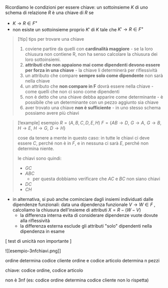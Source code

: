 Ricordiamo le condizioni per essere chiave:
un sottoinsieme $K$ di uno schema di relazione $R$ è una chiave di $R$ se 
- $K\to R\in F^+$
- non esiste un sottoinsieme proprio $K'$ di $K$ tale che $K'\to R\in F^+$ 

>[!tip] tips per trovare una chiave
>1) coviene partire da quelli con **cardinalità maggiore** - se la loro chiusura non contiene R, non ha senso calcolare la chiusura dei loro sottoinsiemi.
>2) **attributi che non appaiono mai come dipendenti devono essere per forza in una chiave** - la chiave li determinerà per riflessività
>3) un attributo che compare **sempre solo come dipendente** non sarà nella chiave
>4) un attributo che **non compare in F** dovrà essere nella chiave - come quelli che non ci sono come dipendenti
>5) non è detto che una chiave debba apparire come determinante - è possibile che un determinante con un pezzo aggiunto sia chiave
>6) aver trovato una chiave **non è sufficiente** - in uno stesso schema possiamo avere più chiavi


>[!example] esempio
>$R=(A,B,C,D,E,H)$ 
>$F=\{AB\to D,\,\, G\to A,\,\, G\to B, H\to E,\,\, H\to G,\,\, D\to H\}$
>
>cose da tenere a mente in questo caso: in tutte le chiavi ci deve essere $C$, perché non è in $F$, e in nessuna ci sarà $E$, perché non determina niente.
>
>le chiavi sono quindi:
>- $GC$ 
>- $ABC$
>	- per questa dobbiamo verificare che $AC$ e $BC$ non siano chiavi
>- $DC$
>- $CH$

- in alternativa, si può anche cominciare dagli insiemi individuati dalle dipendenze funzionali: data una dipendenza funzionale $V\to W \in F$ , calcoliamo la chiusura dell'insieme di attributi $X=R-(W-V)$
	- la differenza interna evita di considerare dipendenze vuote dovute alla riflessività
	- la differenza esterna esclude gli attributi "solo" dipendenti nella dipendenza in esame

[ test di unicità non importante ]

![[esempio-3nfchiavi.png]]

ordine determina codice cliente
ordine e codice articolo determina n pezzi

chiave: codice ordine, codice articolo

non è 3nf (es: codice ordine determina codice cliente non lo rispetta)